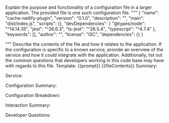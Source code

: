 Explain the purpose and functionality of a configuration file in a larger application.
The provided file is one such configuration file.
"""
{
  "name": "cache-netlify-plugin",
  "version": "0.1.0",
  "description": "",
  "main": "dist/index.js",
  "scripts": {},
  "devDependencies": {
    "@types/node": "^14.14.35",
    "jest": "^26.6.3",
    "ts-jest": "^26.5.4",
    "typescript": "^4.7.4"
  },
  "keywords": [],
  "author": "",
  "license": "ISC",
  "dependencies": {}
}

"""
Describe the contents of the file and how it relates to the application.
If the configuration is specific to a known service, provide an overview of the service and how it could integrate with the application.
Additionally, list out the common questions that developers working in this code base may have with regards to this file.
Template:
{{prompt}}
{{fileContents}}
Summary:
<brief overview of the file and all its major components>

Service:
<describe the service that this configuration file is for>

Configuration Summary:
<describe how this config is setup relative to the default settings>

Configuration Breakdown:
<list out each config paramter and its potentail effect on the application>

Interaction Summary:
<a summary of how the configration could interact with the rest of the application>

Developer Questions:
<a list of questions Developers working with this component may have the following questions when debugging or changing this file>